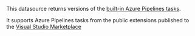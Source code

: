 This datasource returns versions of the [built-in Azure Pipelines tasks](https://docs.microsoft.com/en-us/azure/devops/pipelines/tasks/?view=azure-devops).

It supports Azure Pipelines tasks from the public extensions published to the [Visual Studio Marketplace](https://marketplace.visualstudio.com/search?target=AzureDevOps&category=Azure%20Pipelines)
